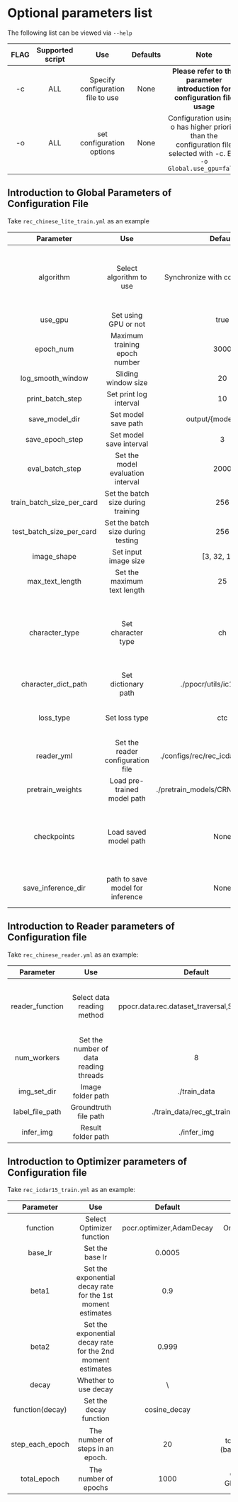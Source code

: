 # Optional parameters list

The following list can be viewed via `--help`

|         FLAG             |     Supported script    |        Use        |      Defaults       |         Note         |
| :----------------------: | :------------: | :---------------: | :--------------: | :-----------------: |
|          -c              |      ALL       |  Specify configuration file to use |  None  |  **Please refer to the parameter introduction for configuration file usage** |
|          -o              |      ALL       |  set configuration options  |  None  |  Configuration using -o has higher priority than the configuration file selected with -c. E.g: `-o Global.use_gpu=false`  |  


## Introduction to Global Parameters of Configuration File

Take `rec_chinese_lite_train.yml` as an example


|         Parameter             |            Use                |      Default       |            Note            |
| :----------------------: |  :---------------------:   | :--------------:  |   :--------------------:   |
|      algorithm           |    Select algorithm to use                    |  Synchronize with configuration file   |     For selecting model, please refer to the supported model [list](https://github.com/PaddlePaddle/PaddleOCR/blob/develop/README_en.md) |
|      use_gpu             |    Set using GPU or not            |       true        |                \                 |
|      epoch_num           |    Maximum training epoch number             |       3000        |                \                 |
|      log_smooth_window   |    Sliding window size            |       20          |                \                 |
|      print_batch_step    |    Set print log interval         |       10          |                \                 |
|      save_model_dir      |    Set model save path        |  output/{model_name}  |                \                 |
|      save_epoch_step     |    Set model save interval        |       3           |                \                 |
|      eval_batch_step     |    Set the model evaluation interval        |       2000        |                \                 |
|train_batch_size_per_card |  Set the batch size during training   |         256         |                \                 |
| test_batch_size_per_card |  Set the batch size during testing    |         256         |                \                 |
|      image_shape         |    Set input image size        |   [3, 32, 100]    |                \                 |
|      max_text_length     |    Set the maximum text length        |       25          |                \                 |
|      character_type      |    Set character type            |       ch          |    en/ch, the default dict will be used for en, and the custom dict will be used for ch|
|      character_dict_path |    Set dictionary path            |  ./ppocr/utils/ic15_dict.txt  |    \                 |
|      loss_type           |    Set loss type              |       ctc         |    Supports two types of loss: ctc / attention |
|      reader_yml          |    Set the reader configuration file          |  ./configs/rec/rec_icdar15_reader.yml  |  \          |
|      pretrain_weights    |    Load pre-trained model path      |  ./pretrain_models/CRNN/best_accuracy  |  \          |
|      checkpoints         |    Load saved model path            |       None        |    Used to load saved parameters to continue training after interruption |
|      save_inference_dir  |   path to save model for inference |          None        |   Use to save inference model |

## Introduction to Reader parameters of Configuration file

Take `rec_chinese_reader.yml` as an example:

|         Parameter             |            Use                |      Default       |            Note            |
| :----------------------: |  :---------------------:   | :--------------:  |   :--------------------:   |
|      reader_function     |    Select data reading method        |  ppocr.data.rec.dataset_traversal,SimpleReader  | Support two data reading methods: SimpleReader / LMDBReader  |
|      num_workers             |    Set the number of data reading threads            |       8        |                \                 |
|      img_set_dir          |    Image folder path             |       ./train_data        |                \                 |
|      label_file_path      |    Groundtruth file path           |       ./train_data/rec_gt_train.txt| \    |
|      infer_img            |    Result folder path     |       ./infer_img | \|

## Introduction to Optimizer parameters of Configuration file

Take `rec_icdar15_train.yml` as an example:

|         Parameter             |            Use          |      Default        |            None             |
| :---------------------: |  :---------------------:   | :--------------:  |   :--------------------:   |
|         function        |         Select Optimizer function          |  pocr.optimizer,AdamDecay  |  Only support Adam  |
|         base_lr         |      Set the base lr          |       0.0005      |               \             |
|         beta1           |    Set the exponential decay rate for the 1st moment estimates  |       0.9         |               \             |
|         beta2           |    Set the exponential decay rate for the 2nd moment estimates  |     0.999         |               \             |
|         decay           |         Whether to use decay       |    \              |               \             |
|      function(decay)    |         Set the decay function       |   cosine_decay    |           Only support cosine_decay            |
|      step_each_epoch    |      The number of steps in an epoch.  |         20       | Calculation ：total_image_num / (batch_size_per_card * card_size) |
|        total_epoch      |    The number of epochs      |       1000      | Consistent with Global.epoch_num      |
